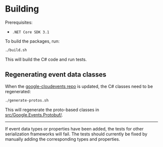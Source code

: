 # Building

Prerequisites:

- `.NET Core SDK 3.1`

To build the packages, run:

```sh
./build.sh
```

This will build the C# code and run tests.

## Regenerating event data classes

When the [google-cloudevents repo](https://github.com/googleapis/google-cloudevents) is updated,
the C# classes need to be regenerated:

```sh
./generate-protos.sh
```

This will regenerate the proto-based classes in [src/Google.Events.Protobuf/](src/Google.Events.Protobuf).

---

If event data types or properties have been added,
the tests for other serialization frameworks will fail.
The tests should currently be fixed by manually adding the corresponding types and properties.
